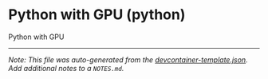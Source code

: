 
# Python with GPU (python)

Python with GPU





---

_Note: This file was auto-generated from the [devcontainer-template.json](https://github.com/rkawajiri/devcontainer-templates/blob/main/src/python/devcontainer-template.json).  Add additional notes to a `NOTES.md`._
